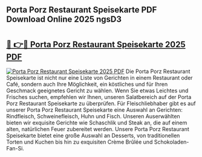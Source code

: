 ## Porta Porz Restaurant Speisekarte PDF Download Online 2025 ngsD3

# <h2><a href="http://gcdu18.nevu.top/?p=Porta+Porz+Restaurant+Speisekarte">🔗 👉🔴 Porta Porz Restaurant Speisekarte 2025 PDF</a></h2>

[![Porta Porz Restaurant Speisekarte 2025 PDF](https://i.imgur.com/dBaPXMq.png)](http://gcdu18.nevu.top/?p=Porta+Porz+Restaurant+Speisekarte)
Die Porta Porz Restaurant Speisekarte ist nicht nur eine Liste von Gerichten in einem Restaurant oder Café, sondern auch Ihre Möglichkeit, ein köstliches und für Ihren Geschmack geeignetes Gericht zu wählen. Wenn Sie etwas Leichtes und Frisches suchen, empfehlen wir Ihnen, unseren Salatbereich auf der Porta Porz Restaurant Speisekarte zu überprüfen. Für Fleischliebhaber gibt es auf unserer Porta Porz Restaurant Speisekarte eine Auswahl an Gerichten: Rindfleisch, Schweinefleisch, Huhn und Fisch. Unseren Auserwählten bieten wir exquisite Gerichte wie Schaschlik und Steak an, die auf einem alten, natürlichen Feuer zubereitet werden. Unsere Porta Porz Restaurant Speisekarte bietet eine große Auswahl an Desserts, von traditionellen Torten und Kuchen bis hin zu exquisiten Crème Brûlée und Schokoladen-Fan-Si.
